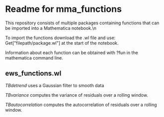 # Readme for mma_functions

This repository consists of multiple packages containing functions that can be imported into a Mathematica notebook.\n

To import the functions download the .wl file and use:
Get["filepath/package.wl"]
at the start of the notebook.

Information about each function can be obtained with
?fun
in the mathematica command line.

## ews_functions.wl

<i>TBdetrend</i> uses a Gaussian filter to smooth data

<i>TBvariance</i> computes the variance of residuals over a rolling window.

<i>TBautocorrelation</i> computes the autocorrelation of residuals over a rolling window.

